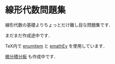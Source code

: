 # 線形代数問題集

線形代数の基礎よりちょっとだけ難し目な問題集です．

まだまだ作成途中です．

TeX内で [enumitem](https://www.ctan.org/pkg/enumitem) と [emathEy](http://emath.s40.xrea.com/) を使用しています．


[微分積分板](https://github.com/kazutsumi/calculus) も作成中です．